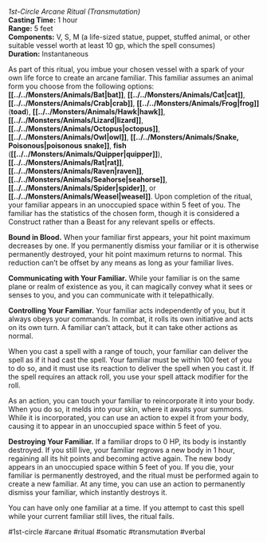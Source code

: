 *1st-Circle Arcane Ritual (Transmutation)*  
**Casting Time:** 1 hour  
**Range:** 5 feet  
**Components:** V, S, M (a life-sized statue, puppet, stuffed animal, or other suitable vessel worth at least 10 gp, which the spell consumes)  
**Duration:** Instantaneous

As part of this ritual, you imbue your chosen vessel with a spark of your own life force to create an arcane familiar. This familiar assumes an animal form you choose from the following options: **[[../../Monsters/Animals/Bat|bat]]**, **[[../../Monsters/Animals/Cat|cat]]**, **[[../../Monsters/Animals/Crab|crab]]**, **[[../../Monsters/Animals/Frog|frog]]** (**toad**), **[[../../Monsters/Animals/Hawk|hawk]]**, **[[../../Monsters/Animals/Lizard|lizard]]**, **[[../../Monsters/Animals/Octopus|octopus]]**, **[[../../Monsters/Animals/Owl|owl]]**, **[[../../Monsters/Animals/Snake, Poisonous|poisonous snake]]**, **fish** (**[[../../Monsters/Animals/Quipper|quipper]]**), **[[../../Monsters/Animals/Rat|rat]]**, **[[../../Monsters/Animals/Raven|raven]]**, **[[../../Monsters/Animals/Seahorse|seahorse]]**, **[[../../Monsters/Animals/Spider|spider]]**, or **[[../../Monsters/Animals/Weasel|weasel]]**. Upon completion of the ritual, your familiar appears in an unoccupied space within 5 feet of you. The familiar has the statistics of the chosen form, though it is considered a Construct rather than a Beast for any relevant spells or effects.

**Bound in Blood.** When your familiar first appears, your hit point maximum decreases by one. If you permanently dismiss your familiar or it is otherwise permanently destroyed, your hit point maximum returns to normal. This reduction can’t be offset by any means as long as your familiar lives.

**Communicating with Your Familiar.** While your familiar is on the same plane or realm of existence as you, it can magically convey what it sees or senses to you, and you can communicate with it telepathically.

**Controlling Your Familiar.** Your familiar acts independently of you, but it always obeys your commands. In combat, it rolls its own initiative and acts on its own turn. A familiar can’t attack, but it can take other actions as normal.

When you cast a spell with a range of touch, your familiar can deliver the spell as if it had cast the spell. Your familiar must be within 100 feet of you to do so, and it must use its reaction to deliver the spell when you cast it. If the spell requires an attack roll, you use your spell attack modifier for the roll.

As an action, you can touch your familiar to reincorporate it into your body. When you do so, it melds into your skin, where it awaits your summons. While it is incorporated, you can use an action to expel it from your body, causing it to appear in an unoccupied space within 5 feet of you.

**Destroying Your Familiar.** If a familiar drops to 0 HP, its body is instantly destroyed. If you still live, your familiar regrows a new body in 1 hour, regaining all its hit points and becoming active again. The new body appears in an unoccupied space within 5 feet of you. If you die, your familiar is permanently destroyed, and the ritual must be performed again to create a new familiar. At any time, you can use an action to permanently dismiss your familiar, which instantly destroys it.

You can have only one familiar at a time. If you attempt to cast this spell while your current familiar still lives, the ritual fails.

#1st-circle #arcane #ritual #somatic #transmutation #verbal
